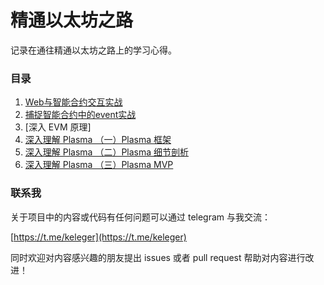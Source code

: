 精通以太坊之路
=============

记录在通往精通以太坊之路上的学习心得。

### 目录

1. [Web与智能合约交互实战](./web3-interact-with-Solidity/web3-interact-with-Solidity.md)
2. [捕捉智能合约中的event实战](./Solidity-event/Solidity-event.md)
3. [深入 EVM 原理]
4. [深入理解 Plasma （一）Plasma 框架](./Plasma-in-depth/plasma-framework.md)
5. [深入理解 Plasma （二）Plasma 细节剖析](./Plasma-in-depth/plasma-in-detail.md)
6. [深入理解 Plasma （三）Plasma MVP](./Plasma-in-depth/plasma-mvp.md)

### 联系我

关于项目中的内容或代码有任何问题可以通过 telegram 与我交流：

[https://t.me/keleger](https://t.me/keleger)

同时欢迎对内容感兴趣的朋友提出 issues 或者 pull request 帮助对内容进行改进！
